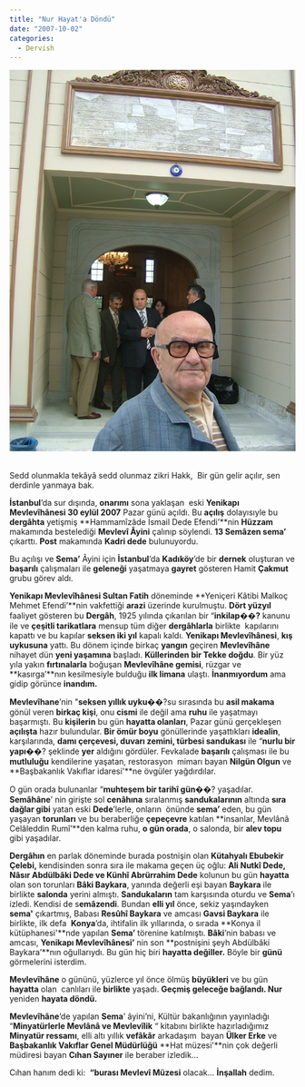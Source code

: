 ```yaml
---
title: "Nur Hayat'a Döndü"
date: "2007-10-02"
categories: 
  - Dervish
---
```


[![dscf0325.JPG](../uploads/2007/10/dscf0325-1.jpg)](../uploads/2007/10/dscf0325-1.jpg "dscf0325.JPG") 

Sedd olunmakla tekâyâ sedd olunmaz zikri Hakk,  Bir gün gelir açılır, sen derdinle yanmaya bak.

**İstanbul**’da sur dışında, **onarımı** sona yaklaşan  eski **Yenikapı Mevlevîhânesi 30 eylül 2007** Pazar günü açıldı. Bu **açılış** dolayısıyle bu **dergâhta** yetişmiş **Hammamîzâde İsmail Dede Efendi’**nin **Hüzzam** makamında bestelediği **Mevlevî Âyini** çalınıp söylendi. **13 Semâzen sema’**  çıkarttı. **Post** makamında **Kadri dede** bulunuyordu.

Bu açılışı ve **Sema’** Âyini için **İstanbul**’da **Kadıköy**’de bir **dernek** oluşturan ve **başarılı** çalışmaları ile **geleneği** yaşatmaya **gayret** gösteren Hamit **Çakmut** grubu görev aldı.

**Yenikapı Mevlevîhânesi Sultan Fatih** döneminde **Yeniçeri Kâtibi Malkoç Mehmet Efendi’**nin vakfettiği **arazi** üzerinde kurulmuştu. **Dört yüzyıl** faaliyet gösteren bu **Dergâh**, 1925 yılında çıkarılan bir “**inkilap��?** kanunu ile ve **çeşitli tarikatlara** mensup tüm diğer **dergâhlarla** birlikte  kapılarını kapattı ve bu kapılar **seksen iki yıl** kapalı kaldı. **Yenikapı Mevlevîhânesi**, **kış uykusuna** yattı. Bu dönem içinde birkaç **yangın** geçiren **Mevlevîhâne** nihayet dün **yeni yaşamına** başladı. **Küllerinden bir Tekke doğdu**. Bir yüz yıla yakın **fırtınalarla** boğuşan **Mevlevîhâne gemisi**, rüzgar ve **kasırga’**nın kesilmesiyle bulduğu **ilk limana** ulaştı. **İnanmıyordum** ama gidip görünce **inandım.**

**Mevlevîhane**’nin "**seksen yıllık uyku**��?su sırasında bu **asil makama** gönül veren **birkaç kişi**, onu **cismi** ile değil ama **ruhu** ile yaşatmayı başarmıştı. Bu **kişilerin** bu gün **hayatta olanları**, Pazar günü gerçekleşen **açılışta** hazır bulundular. **Bir ömür boyu** gönüllerinde yaşattıkları **idealin**, karşılarında, **damı çerçevesi, duvarı zemini, türbesi sandukası** ile “**nurlu bir yapı**��? şeklinde **yer** aldığını gördüler. Fevkalade **başarılı** çalışması ile bu **mutluluğu** kendilerine yaşatan, restorasyon  mimarı bayan **Nilgün Olgun** ve **Başbakanlık Vakıflar idaresi'**ne övgüler yağdırdılar.

O gün orada bulunanlar “**muhteşem bir tarihî gün**��? yaşadılar. **Semâhâne**’ nin girişte sol **cenâhına** sıralanmış **sandukalarının** altında **sıra dağlar gibi** yatan eski **Dede**’lerle, onların  önünde **sema’** eden, bu gün yaşayan **torunları** ve bu beraberliğe **çepeçevre** katılan **insanlar, Mevlânâ Celâleddin Rumî’**den kalma ruhu, **o gün orada**, o salonda, bir **alev topu** gibi yaşadılar.

**Dergâhın** en parlak döneminde burada postnişin olan **Kütahyalı Ebubekir Çelebi,** kendisinden sonra sıra ile makama geçen üç oğlu: **Ali Nutkî Dede, Nâsır Abdülbâki Dede ve Künhî Abrürrahim Dede** kolunun bu gün **hayatta** olan son torunları **Bâki Baykara**, yanında değerli eşi bayan **Baykara** ile birlikte **salonda** yerini almıştı. **Sandukaların** tam karşısında oturdu ve **Sema**’ı izledi. Kendisi de s**emâzendi**. Bundan **elli yıl** önce, sekiz yaşındayken  **sema'** çıkartmış, Babası **Resûhî Baykara** ve amcası **Gavsi Baykara** ile birlikte, ilk defa  **Konya**’da, ihtifalin ilk yıllarında, o sırada **Konya il kütüphanesi'**nde yapılan **Sema’** törenine katılmıştı. **Bâki**’nin babası ve amcası, **Yenikapı Mevlevîhânesi’** nin son **postnişini şeyh Abdülbâki Baykara’**nın oğullarıydı. Bu gün hiç biri **hayatta değiller.** Böyle bir **günü** görmelerini isterdim.

**Mevlevîhâne** o gününü, yüzlerce yıl önce ölmüş **büyükleri** ve bu gün **hayatta** olan  canlıları ile **birlikte** yaşadı. **Geçmiş geleceğe bağlandı. Nur** yeniden **hayata döndü.**

**Mevlevîhâne**’de yapılan **Sema**’ âyini’ni, Kültür bakanlığının yayınladığı  “**Minyatürlerle Mevlânâ ve Mevlevîlik** “ kitabını birlikte hazırladığımız **Minyatür ressamı**, elli altı yıllık **vefâkâr** arkadaşım  bayan **Ülker Erke** ve **Başbakanlık Vakıflar Genel Müdürlüğü** **Hat müzesi'**nin çok değerli müdiresi bayan **Cıhan Sayıner** ile beraber izledik...

Cıhan hanım dedi ki:  **“burası Mevlevî Müzesi** olacak... **İnşallah** dedim.
